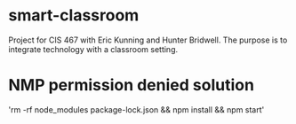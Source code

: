 # smart-classroom
Project for CIS 467 with Eric Kunning and Hunter Bridwell. The purpose is to integrate technology with a classroom setting. 


# NMP permission denied solution
 'rm -rf node_modules package-lock.json && npm install && npm start'
